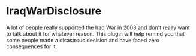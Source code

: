 # IraqWarDisclosure
A lot of people really supported the Iraq War in 2003 and don't really want to talk about it for whatever reason. This plugin will help remind you that some people made a disastrous decision and have faced zero consequences for it.
